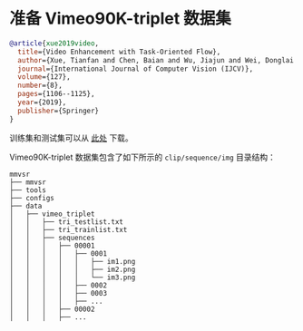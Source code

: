 # 准备 Vimeo90K-triplet 数据集

<!-- [DATASET] -->

```bibtex
@article{xue2019video,
  title={Video Enhancement with Task-Oriented Flow},
  author={Xue, Tianfan and Chen, Baian and Wu, Jiajun and Wei, Donglai and Freeman, William T},
  journal={International Journal of Computer Vision (IJCV)},
  volume={127},
  number={8},
  pages={1106--1125},
  year={2019},
  publisher={Springer}
}
```

训练集和测试集可以从 [此处](http://toflow.csail.mit.edu/) 下载。

Vimeo90K-triplet 数据集包含了如下所示的 `clip/sequence/img` 目录结构：

```text
mmvsr
├── mmvsr
├── tools
├── configs
├── data
│   ├── vimeo_triplet
│   │   ├── tri_testlist.txt
│   │   ├── tri_trainlist.txt
│   │   ├── sequences
│   │   │   ├── 00001
│   │   │   │   ├── 0001
│   │   │   │   │   ├── im1.png
│   │   │   │   │   ├── im2.png
│   │   │   │   │   └── im3.png
│   │   │   │   ├── 0002
│   │   │   │   ├── 0003
│   │   │   │   ├── ...
│   │   │   ├── 00002
│   │   │   ├── ...
```
